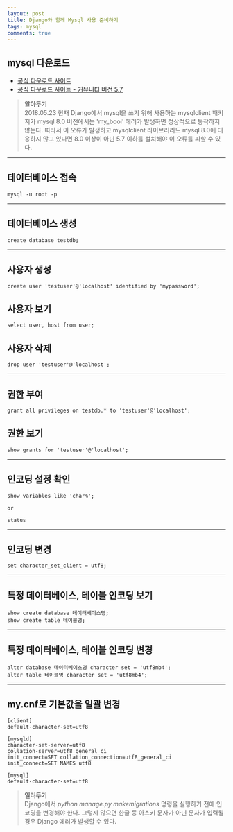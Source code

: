 ```yaml
---
layout: post
title: Django와 함께 Mysql 사용 준비하기
tags: mysql
comments: true
---
```

  
## mysql 다운로드
- [공식 다운로드 사이트](https://dev.mysql.com/downloads/)
- [공식 다운로드 사이트 - 커뮤니티 버전 5.7](https://dev.mysql.com/downloads/mysql/5.7.html#downloads)
  
> **알아두기**  
2018.05.23 현재 Django에서 mysql을 쓰기 위해 사용하는 mysqlclient 패키지가 mysql 8.0 버전에서는 'my_bool' 에러가 발생하면 정상적으로 동작하지 않는다. 따라서 이 오류가 발생하고 mysqlclient 라이브러리도 mysql 8.0에 대응하지 않고 있다면 8.0 이상이 아닌 5.7 이하를 설치해야 이 오류를 피할 수 있다.
  
---
  
## 데이터베이스 접속
~~~
mysql -u root -p
~~~

---

## 데이터베이스 생성
~~~
create database testdb;
~~~
  
---
  
## 사용자 생성
~~~
create user 'testuser'@'localhost' identified by 'mypassword';
~~~
  
## 사용자 보기
~~~
select user, host from user;
~~~
  
## 사용자 삭제
~~~
drop user 'testuser'@'localhost';
~~~
  
---
  
## 권한 부여
~~~
grant all privileges on testdb.* to 'testuser'@'localhost';
~~~
  
## 권한 보기
~~~
show grants for 'testuser'@'localhost';
~~~
   
---
  
## 인코딩 설정 확인
~~~
show variables like 'char%';
  
or
  
status
~~~
  
---
  
## 인코딩 변경
~~~
set character_set_client = utf8;
~~~
  
---

## 특정 데이터베이스, 테이블 인코딩 보기
~~~
show create database 데이터베이스명;
show create table 테이블명;
~~~

---

## 특정 데이터베이스, 테이블 인코딩 변경
~~~
alter database 데이터베이스명 character set = 'utf8mb4';
alter table 테이블명 character set = 'utf8mb4';
~~~

---

## my.cnf로 기본값을 일괄 변경
~~~
[client]
default-character-set=utf8

[mysqld]
character-set-server=utf8
collation-server=utf8_general_ci
init_connect=SET collation_connection=utf8_general_ci
init_connect=SET NAMES utf8

[mysql]
default-character-set=utf8
~~~
  
> **일러두기**  
Django에서 *python manage.py makemigrations* 명령을 실행하기 전에 인코딩을 변경해야 한다. 그렇지 않으면 한글 등 아스키 문자가 아닌 문자가 입력될 경우 Django 에러가 발생할 수 있다.  
